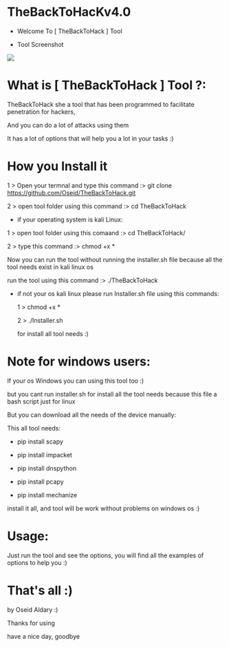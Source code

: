 # TheBackToHacKv4.0


- Welcome To [ TheBackToHack ] Tool

- Tool Screenshot

![](https://scontent.fjrs3-1.fna.fbcdn.net/v/t1.0-9/21617999_161581577757523_1913579964626651357_n.jpg?oh=a0ea4e1cf5ffad61fca6b05b3bb8a8c7&oe=5A4F99B2)

# What is [ TheBackToHack ] Tool ?:

TheBackToHack she a tool that has been programmed to facilitate penetration for hackers, 

And you can do a lot of attacks using them

It has a lot of options that will help you a lot in your tasks :)

# How you Install it

1 > Open your termnal and type this command :> git clone https://github.com/Oseid/TheBackToHack.git

2 > open tool folder using this command :> cd TheBackToHack

- if your operating system is kali Linux:

 1 > open tool folder using this comaand :> cd TheBackToHack/
 
 2 > type this command :> chmod +x *
 
Now you can run the tool without running the installer.sh file because all the tool needs exist in kali linux os

run the tool using this command :> ./TheBackToHack

- if not your os kali linux please run Installer.sh file using this commands:

    1 >  chmod +x *
    
    2 > ./Installer.sh 
    
    for install all tool needs :)
                                                                         
                                                                           
# Note for windows users:

If your os Windows you can using this tool too :)

but you cant run installer.sh for install all the tool needs because this file a bash script just for linux

But you can download all the needs of the device manually:

This all tool needs:

- pip install scapy

- pip install impacket

- pip install dnspython

- pip install pcapy

- pip install mechanize

install it all, and tool will be work without problems on windows os :)


# Usage:

Just run the tool and see the options, you will find all the examples of options to help you :)

# That's all :)

by Oseid Aldary :)

Thanks for using 

have a nice day, goodbye
